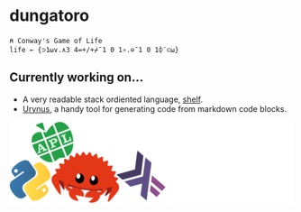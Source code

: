 # dungatoro
```apl
⍝ Conway's Game of Life
life ← {⊃1⍵∨.∧3 4=+/+⌿¯1 0 1∘.⊖¯1 0 1⌽¨⊂⍵}
```
## Currently working on...
- A very readable stack ordiented language, [shelf](https://github.com/dungatoro/shelf).
- [Urynus](https://github.com/dungatoro/urynus), a handy tool for generating code from markdown code blocks.

![languages](fullstack.png)
 
